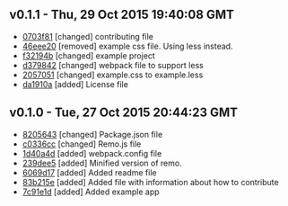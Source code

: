 v0.1.1 - Thu, 29 Oct 2015 19:40:08 GMT
--------------------------------------

- [0703f81](../../commit/0703f81) [changed] contributing file
- [46eee20](../../commit/46eee20) [removed] example css file. Using less instead.
- [f32194b](../../commit/f32194b) [changed] example project
- [d379842](../../commit/d379842) [changed] webpack file to support less
- [2057051](../../commit/2057051) [changed] example.css to example.less
- [da1910a](../../commit/da1910a) [added] License file


v0.1.0 - Tue, 27 Oct 2015 20:44:23 GMT
--------------------------------------

- [8205643](../../commit/8205643) [changed] Package.json file
- [c0336cc](../../commit/c0336cc) [changed] Remo.js file
- [1d40a4d](../../commit/1d40a4d) [added] webpack.config file
- [239dee5](../../commit/239dee5) [added] Minified version of remo.
- [6069d17](../../commit/6069d17) [added] Added readme file
- [83b215e](../../commit/83b215e) [added] Added file with information about how to contribute
- [7c91e1d](../../commit/7c91e1d) [added] Added example app
